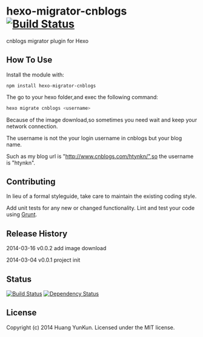 # hexo-migrator-cnblogs [![Build Status](https://secure.travis-ci.org/htynkn/hexo-migrator-cnblogs.png?branch=master)](http://travis-ci.org/htynkn/hexo-migrator-cnblogs)

cnblogs migrator plugin for Hexo

## How To Use
Install the module with:

`npm install hexo-migrator-cnblogs`

The go to your hexo folder,and exec the following command:

```bash
hexo migrate cnblogs <username>
```

Because of the image download,so sometimes you need wait and keep your network connection.

The username is not the your login username in cnblogs but your blog name.

Such as my blog url is "http://www.cnblogs.com/htynkn/",so the username is "htynkn".

## Contributing
In lieu of a formal styleguide, take care to maintain the existing coding style.

Add unit tests for any new or changed functionality. Lint and test your code using [Grunt](http://gruntjs.com/).

## Release History

2014-03-16 v0.0.2 add image download

2014-03-04 v0.0.1 project init

## Status
[![Build Status](https://travis-ci.org/htynkn/hexo-migrator-cnblogs.png?branch=master)](https://travis-ci.org/htynkn/hexo-migrator-cnblogs)
[![Dependency Status](https://david-dm.org/htynkn/hexo-migrator-cnblogs.png?theme=shields.io)](https://david-dm.org/htynkn/hexo-migrator-cnblogs)

## License
Copyright (c) 2014 Huang YunKun. Licensed under the MIT license.
